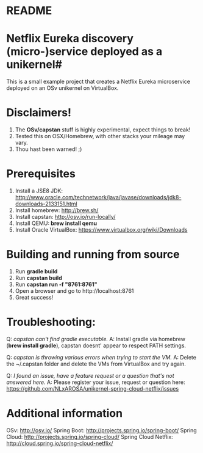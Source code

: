 # README #

# Netflix Eureka discovery (micro-)service deployed as a unikernel#

This is a small example project that creates a Netflix Eureka microservice deployed on an OSv unikernel on VirtualBox.

# Disclaimers!

1. The **OSv/capstan** stuff is highly experimental, expect things to break!
2. Tested this on OSX/Homebrew, with other stacks your mileage may vary.
3. Thou hast been warned! ;)

# Prerequisites
1. Install a JSE8 JDK: http://www.oracle.com/technetwork/java/javase/downloads/jdk8-downloads-2133151.html
2. Install homebrew: http://brew.sh/
3. Install capstan: http://osv.io/run-locally/
4. Install QEMU: **brew install qemu**
5. Install Oracle VirtualBox: https://www.virtualbox.org/wiki/Downloads

# Building and running from source

1. Run **gradle build**
2. Run **capstan build**
3. Run **capstan run -f "8761:8761"**
4. Open a browser and go to http://localhost:8761
5. Great success!

# Troubleshooting:

Q: *capstan can't find gradle executable.*
A: Install gradle via homebrew (**brew install gradle**), capstan doesnt' appear to respect PATH settings.

Q: *capstan is throwing various errors when trying to start the VM.*
A: Delete the ~/.capstan folder and delete the VMs from VirtualBox and try again.

Q: *I found an issue, have a feature request or a question that's not answered here.*
A: Please register your issue, request or question here: https://github.com/NLxAROSA/unikernel-spring-cloud-netflix/issues

# Additional information

OSv: http://osv.io/
Spring Boot: http://projects.spring.io/spring-boot/
Spring Cloud: http://projects.spring.io/spring-cloud/ 
Spring Cloud Netflix: http://cloud.spring.io/spring-cloud-netflix/